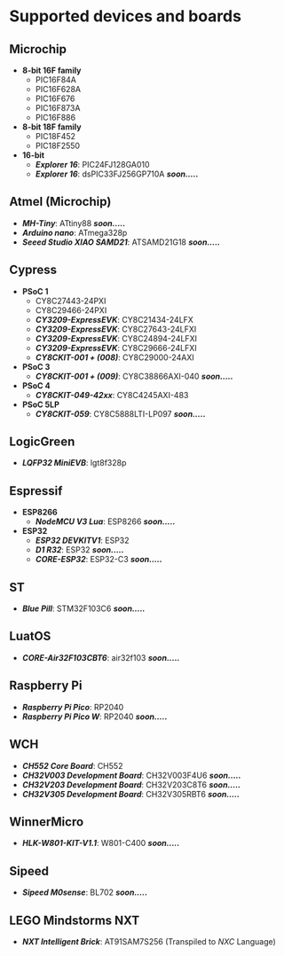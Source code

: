 # Supported devices and boards

## Microchip
- **8-bit 16F family**
    - PIC16F84A
    - PIC16F628A
    - PIC16F676
    - PIC16F873A
    - PIC16F886
- **8-bit 18F family**
    - PIC18F452
    - PIC18F2550
- **16-bit**
    - **_Explorer 16_**: PIC24FJ128GA010
    - **_Explorer 16_**: dsPIC33FJ256GP710A **_soon....._**
  
## Atmel (Microchip)
- **_MH-Tiny_**: ATtiny88 **_soon....._** 
- **_Arduino nano_**: ATmega328p
- **_Seeed Studio XIAO SAMD21_**: ATSAMD21G18 **_soon....._**

## Cypress
- **PSoC 1**
    - CY8C27443-24PXI
    - CY8C29466-24PXI
    - **_CY3209-ExpressEVK_**: CY8C21434-24LFX  
    - **_CY3209-ExpressEVK_**: CY8C27643-24LFXI 
    - **_CY3209-ExpressEVK_**: CY8C24894-24LFXI 
    - **_CY3209-ExpressEVK_**: CY8C29666-24LFXI 
    - **_CY8CKIT-001 + (008)_**: CY8C29000-24AXI
- **PSoC 3**
    - **_CY8CKIT-001 + (009)_**: CY8C38866AXI-040 **_soon....._**
- **PSoC 4**
  - **_CY8CKIT-049-42xx_**: CY8C4245AXI-483
- **PSoC 5LP**
    - **_CY8CKIT-059_**: CY8C5888LTI-LP097 **_soon....._**

## LogicGreen 
- **_LQFP32 MiniEVB_**: lgt8f328p

## Espressif
- **ESP8266**
    - **_NodeMCU V3 Lua_**: ESP8266 **_soon....._**
- **ESP32**
    - **_ESP32 DEVKITV1_**: ESP32
    - **_D1 R32_**: ESP32 **_soon....._**
    - **_CORE-ESP32_**: ESP32-C3 **_soon....._**

## ST
- **_Blue Pill_**: STM32F103C6 **_soon....._**

## LuatOS
- **_CORE-Air32F103CBT6_**: air32f103 **_soon....._**

## Raspberry Pi
- **_Raspberry Pi Pico_**: RP2040 
- **_Raspberry Pi Pico W_**: RP2040 **_soon....._**

## WCH
- **_CH552 Core Board_**: CH552 
- **_CH32V003 Development Board_**: CH32V003F4U6 **_soon....._**
- **_CH32V203 Development Board_**: CH32V203C8T6 **_soon....._** 
- **_CH32V305 Development Board_**: CH32V305RBT6 **_soon....._** 

## WinnerMicro
- **_HLK-W801-KIT-V1.1_**: W801-C400 **_soon....._**

## Sipeed
- **_Sipeed M0sense_**: BL702 **_soon....._**

## LEGO Mindstorms NXT
- **_NXT Intelligent Brick_**: AT91SAM7S256 (Transpiled to _NXC_ Language)